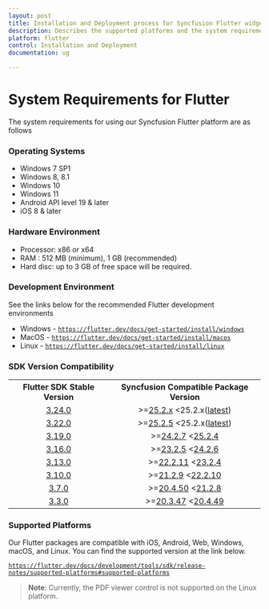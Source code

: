 ```yaml
---
layout: post
title: Installation and Deployment process for Syncfusion Flutter widgets
description: Describes the supported platforms and the system requirements to install the Syncfusion Flutter widgets.
platform: flutter
control: Installation and Deployment
documentation: ug

---
```


# System Requirements for Flutter

The system requirements for using our Syncfusion Flutter platform are as follows

### Operating Systems

* Windows 7 SP1
* Windows 8, 8.1
* Windows 10
* Windows 11
* Android API level 19 & later
* iOS 8 & later

### Hardware Environment

* Processor: x86 or x64
* RAM : 512 MB (minimum), 1 GB (recommended)
* Hard disc: up to 3 GB of free space will be required.

### Development Environment

See the links below for the recommended Flutter development environments

* Windows - [`https://flutter.dev/docs/get-started/install/windows`](https://docs.flutter.dev/get-started/install/windows)
* MacOS - [`https://flutter.dev/docs/get-started/install/macos`](https://docs.flutter.dev/get-started/install/macos)
* Linux - [`https://flutter.dev/docs/get-started/install/linux`](https://docs.flutter.dev/get-started/install/linux)

### SDK Version Compatibility

<table>
    <tr>
        <th style="text-align:center">Flutter SDK Stable Version</th>
        <th style="text-align:center">Syncfusion Compatible Package Version</th>
    </tr>
     <tr>
        <td style="text-align:center">
           <a href="https://storage.googleapis.com/flutter_infra_release/releases/stable/windows/flutter_windows_3.24.0-stable.zip">3.24.0</a>
        </td>
        <td style="text-align:center">>=<a href="https://pub.dev/packages/syncfusion_flutter_charts/versions/25.2.x">25.2.x</a> <25.2.x(<a href="https://pub.dev/packages?q=publisher%3Asyncfusion.com&page=2">latest</a>)
        </td>
    </tr>
    <tr>
        <td style="text-align:center">
           <a href="https://storage.googleapis.com/flutter_infra_release/releases/stable/windows/flutter_windows_3.22.0-stable.zip">3.22.0</a>
        </td>
        <td style="text-align:center">>=<a href="https://pub.dev/packages/syncfusion_flutter_charts/versions/25.2.5">25.2.5</a> <25.2.x(<a href="https://pub.dev/packages?q=publisher%3Asyncfusion.com&page=2">latest</a>)
        </td>
    </tr>
      <tr>
        <td style="text-align:center">
           <a href="https://storage.googleapis.com/flutter_infra_release/releases/stable/windows/flutter_windows_3.19.0-stable.zip">3.19.0</a>
        </td>
        <td style="text-align:center">>=<a href="https://pub.dev/packages/syncfusion_flutter_charts/versions/24.2.7">24.2.7</a> <<a href="https://pub.dev/packages/syncfusion_flutter_charts/versions/25.2.4">25.2.4</a>
        </td>
    </tr>
      <tr>
        <td style="text-align:center">
           <a href="https://storage.googleapis.com/flutter_infra_release/releases/stable/windows/flutter_windows_3.16.0-stable.zip">3.16.0</a>
        </td>
        <td style="text-align:center">>=<a href="https://pub.dev/packages/syncfusion_flutter_charts/versions/23.2.5">23.2.5</a> <<a href="https://pub.dev/packages/syncfusion_flutter_charts/versions/24.2.6">24.2.6</a>
        </td>
    </tr>
     <tr>
        <td style="text-align:center">
           <a href="https://storage.googleapis.com/flutter_infra_release/releases/stable/windows/flutter_windows_3.13.0-stable.zip">3.13.0</a>
        </td>
        <td style="text-align:center">>=<a href="https://pub.dev/packages/syncfusion_flutter_charts/versions/22.2.11">22.2.11</a> <<a href="https://pub.dev/packages/syncfusion_flutter_charts/versions/23.2.4">23.2.4</a>
        </td>
    </tr>
     <tr>
        <td style="text-align:center">
           <a href="https://storage.googleapis.com/flutter_infra_release/releases/stable/windows/flutter_windows_3.10.0-stable.zip">3.10.0</a>
        </td>
        <td style="text-align:center">>=<a href="https://pub.dev/packages/syncfusion_flutter_charts/versions/21.2.9">21.2.9</a> <<a href="https://pub.dev/packages/syncfusion_flutter_charts/versions/22.2.10">22.2.10</a>
        </td>
    </tr>
     <tr>
        <td style="text-align:center">
           <a href="https://storage.googleapis.com/flutter_infra_release/releases/stable/windows/flutter_windows_3.7.0-stable.zip">3.7.0</a>
        </td>
        <td style="text-align:center">>=<a href="https://pub.dev/packages/syncfusion_flutter_charts/versions/20.4.50">20.4.50</a> <<a href="https://pub.dev/packages/syncfusion_flutter_charts/versions/21.2.8">21.2.8</a>
        </td>
    </tr>
     <tr>
        <td style="text-align:center">
           <a href="https://storage.googleapis.com/flutter_infra_release/releases/stable/windows/flutter_windows_3.3.0-stable.zip">3.3.0</a>
        </td>
        <td style="text-align:center">>=<a href="https://pub.dev/packages/syncfusion_flutter_charts/versions/20.3.47">20.3.47</a> <<a href="https://pub.dev/packages/syncfusion_flutter_charts/versions/20.4.49">20.4.49</a>
        </td>
    </tr>
</table>

### Supported Platforms

Our Flutter packages are compatible with iOS, Android, Web, Windows, macOS, and Linux. You can find the supported version at the link below.

[`https://flutter.dev/docs/development/tools/sdk/release-notes/supported-platforms#supported-platforms`](https://flutter.dev/docs/development/tools/sdk/release-notes/supported-platforms#supported-platforms)

>**Note**: Currently, the PDF viewer control is not supported on the Linux platform.
